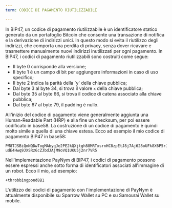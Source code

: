 ```yaml
---
term: CODICE DI PAGAMENTO RIUTILIZZABILE

---
```

In BIP47, un codice di pagamento riutilizzabile è un identificatore statico generato da un portafoglio Bitcoin che consente una transazione di notifica e la derivazione di indirizzi unici. In questo modo si evita il riutilizzo degli indirizzi, che comporta una perdita di privacy, senza dover ricavare e trasmettere manualmente nuovi indirizzi inutilizzati per ogni pagamento. In BIP47, i codici di pagamento riutilizzabili sono costruiti come segue:


- Il byte 0 corrisponde alla versione;
- Il byte 1 è un campo di bit per aggiungere informazioni in caso di uso specifico;
- Il byte 2 indica la parità della `y' della chiave pubblica;
- Dal byte 3 al byte 34, si trova il valore `x` della chiave pubblica;
- Dal byte 35 al byte 66, si trova il codice di catena associato alla chiave pubblica;
- Dal byte 67 al byte 79, il padding è nullo.

All'inizio del codice di pagamento viene generalmente aggiunta una Human-Readable Part (HRP) e alla fine un checksum, per poi essere codificato in base58. La costruzione di un codice di pagamento è quindi molto simile a quella di una chiave estesa. Ecco ad esempio il mio codice di pagamento BIP47 in base58:

```text
PM8TJSBiQmNQDwTogMAbyqJe2PE2kQXjtgh88MRTxsrnHC8zpEtJ8j7Aj628oUFk8X6P5rJ7P5qD
udE4Hwq9JXSRzGcZJbdJAjM9oVQ1UKU5j2nr7VR5
```

Nell'implementazione PayNym di BIP47, i codici di pagamento possono essere espressi anche sotto forma di identificatori associati all'immagine di un robot. Ecco il mio, ad esempio:

```text
+throbbingpond8B1
```

L'utilizzo dei codici di pagamento con l'implementazione di PayNym è attualmente disponibile su Sparrow Wallet su PC e su Samourai Wallet su mobile.
